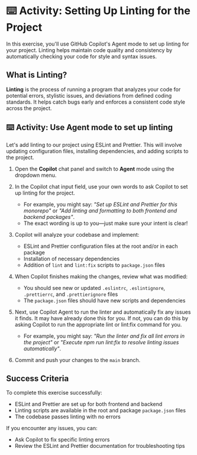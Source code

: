 # :keyboard: Activity: Setting Up Linting for the Project

In this exercise, you'll use GitHub Copilot's Agent mode to set up linting for your project. Linting helps maintain code quality and consistency by automatically checking your code for style and syntax issues.

## What is Linting?

**Linting** is the process of running a program that analyzes your code for potential errors, stylistic issues, and deviations from defined coding standards. It helps catch bugs early and enforces a consistent code style across the project.

## :keyboard: Activity: Use Agent mode to set up linting

Let's add linting to our project using ESLint and Prettier. This will involve updating configuration files, installing dependencies, and adding scripts to the project.

1. Open the **Copilot** chat panel and switch to **Agent** mode using the dropdown menu.

1. In the Copilot chat input field, use your own words to ask Copilot to set up linting for the project.

   - For example, you might say: _"Set up ESLint and Prettier for this monorepo"_ or _"Add linting and formatting to both frontend and backend packages"_.
   - The exact wording is up to you—just make sure your intent is clear!

1. Copilot will analyze your codebase and implement:

   - ESLint and Prettier configuration files at the root and/or in each package
   - Installation of necessary dependencies
   - Addition of `lint` and `lint:fix` scripts to `package.json` files

1. When Copilot finishes making the changes, review what was modified:

   - You should see new or updated `.eslintrc`, `.eslintignore`, `.prettierrc`, and `.prettierignore` files
   - The `package.json` files should have new scripts and dependencies

1. Next, use Copilot Agent to run the linter and automatically fix any issues it finds. It may have already done this for you. If not, you can do this by asking Copilot to run the appropriate lint or lint:fix command for you.

   - For example, you might say: _"Run the linter and fix all lint errors in the project"_ or _"Execute npm run lint:fix to resolve linting issues automatically"_.

1. Commit and push your changes to the `main` branch.

## Success Criteria

To complete this exercise successfully:

- ESLint and Prettier are set up for both frontend and backend
- Linting scripts are available in the root and package `package.json` files
- The codebase passes linting with no errors

If you encounter any issues, you can:

- Ask Copilot to fix specific linting errors
- Review the ESLint and Prettier documentation for troubleshooting tips
